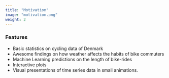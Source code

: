 ```yaml
---
title: "Motivation"
image: "motivation.png"
weight: 2
---
```



### Features

* Basic statistics on cycling data of Denmark
* Awesome findings on how weather affects the habits of bike commuters
* Machine Learning predictions on the length of bike-rides
* Interactive plots
* Visual presentations of time series data in small animations.